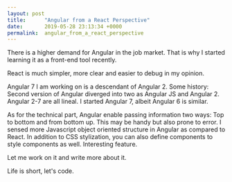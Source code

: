 ```yaml
---
layout: post
title:      "Angular from a React Perspective"
date:       2019-05-28 23:13:34 +0000
permalink:  angular_from_a_react_perspective
---
```



There is a higher demand for Angular in the job market. That is why I started learning it as a front-end tool recently.

React is much simpler, more clear and easier to debug in my opinion.

Angular 7 I am working on is a descendant of Angular 2. Some history: Second version of Angular diverged into two as Angular JS and Angular 2. Angular 2-7 are all lineal. I started Angular 7, albeit Angular 6 is similar.

As for the technical part, Angular enable passing information two ways: Top to bottom and from bottom up. This may be handy but also prone to error. I sensed more Javascript object oriented structure in Angular as compared to React. In addition to CSS stylization, you can also define components to style components as well. Interesting feature.

Let me work on it and write more about it.

Life is short, let's code.
